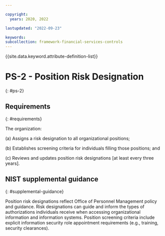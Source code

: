 ```yaml
---

copyright:
  years: 2020, 2022

lastupdated: "2022-09-23"

keywords: 
subcollection: framework-financial-services-controls
---
```


{{site.data.keyword.attribute-definition-list}}

# PS-2 - Position Risk Designation
{: #ps-2}

## Requirements
{: #requirements}

The organization:

(a) Assigns a risk designation to all organizational positions;

(b) Establishes screening criteria for individuals filling those positions; and

(c) Reviews and updates position risk designations [at least every three years].

## NIST supplemental guidance
{: #supplemental-guidance}

Position risk designations reflect Office of Personnel Management policy and guidance. Risk designations can guide and inform the types of authorizations individuals receive when accessing organizational information and information systems. Position screening criteria include explicit information security role appointment requirements (e.g., training, security clearances).

